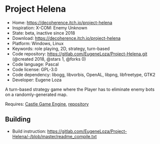 # Project Helena

- Home: https://decoherence.itch.io/project-helena
- Inspiration: X-COM: Enemy Unknown
- State: beta, inactive since 2018
- Download: https://decoherence.itch.io/project-helena
- Platform: Windows, Linux
- Keywords: role playing, 2D, strategy, turn-based
- Code repository: https://gitlab.com/EugeneLoza/Project-Helena.git (@created 2018, @stars 1, @forks 0)
- Code language: Pascal
- Code license: GPL-3.0
- Code dependency: libogg, libvorbis, OpenAL, libpng, libfreetype, GTK2
- Developer: Eugene Loza

A turn-based strategy game where the Player has to eliminate enemy bots on a randomly-generated map.

Requires: [Castle Game Engine](https://castle-engine.io/index.php), [repository](https://github.com/castle-engine/castle-engine)

## Building

- Build instruction: https://gitlab.com/EugeneLoza/Project-Helena/-/blob/master/readme_compile.txt
